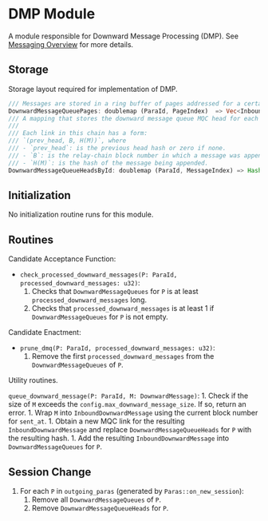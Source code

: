 # DMP Module

A module responsible for Downward Message Processing (DMP). See [Messaging Overview](../messaging.md) for more details.

## Storage

Storage layout required for implementation of DMP.

```rust
/// Messages are stored in a ring buffer of pages addressed for a certain para.
DownwardMessageQueuePages: doublemap (ParaId, PageIndex)  => Vec<InboundDownwardMessage>;
/// A mapping that stores the downward message queue MQC head for each message for a para.
///
/// Each link in this chain has a form:
/// `(prev_head, B, H(M))`, where
/// - `prev_head`: is the previous head hash or zero if none.
/// - `B`: is the relay-chain block number in which a message was appended.
/// - `H(M)`: is the hash of the message being appended.
DownwardMessageQueueHeadsById: doublemap (ParaId, MessageIndex) => Hash;
```

## Initialization

No initialization routine runs for this module.

## Routines

Candidate Acceptance Function:

* `check_processed_downward_messages(P: ParaId, processed_downward_messages: u32)`:
    1. Checks that `DownwardMessageQueues` for `P` is at least `processed_downward_messages` long.
    1. Checks that `processed_downward_messages` is at least 1 if `DownwardMessageQueues` for `P` is not empty.

Candidate Enactment:

* `prune_dmq(P: ParaId, processed_downward_messages: u32)`:
    1. Remove the first `processed_downward_messages` from the `DownwardMessageQueues` of `P`.

Utility routines.

`queue_downward_message(P: ParaId, M: DownwardMessage)`:
    1. Check if the size of `M` exceeds the `config.max_downward_message_size`. If so, return an error.
    1. Wrap `M` into `InboundDownwardMessage` using the current block number for `sent_at`.
    1. Obtain a new MQC link for the resulting `InboundDownwardMessage` and replace `DownwardMessageQueueHeads` for `P` with the resulting hash.
    1. Add the resulting `InboundDownwardMessage` into `DownwardMessageQueues` for `P`.

## Session Change

1. For each `P` in `outgoing_paras` (generated by `Paras::on_new_session`):
    1. Remove all `DownwardMessageQueues` of `P`.
    1. Remove `DownwardMessageQueueHeads` for `P`.
